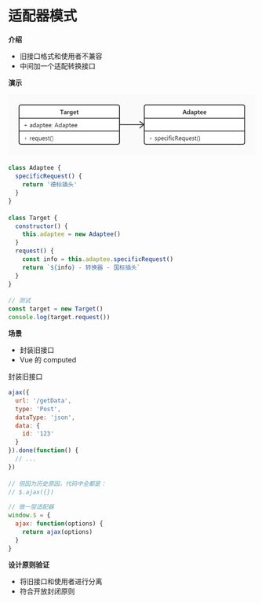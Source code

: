 # 适配器模式

**介绍**

- 旧接口格式和使用者不兼容
- 中间加一个适配转换接口



**演示**

![](https://github.com/negrochn/study-imooc/blob/master/255/img/uml-singleton.jpg)

```js
class Adaptee {
  specificRequest() {
    return '德标插头'
  }
}

class Target {
  constructor() {
    this.adaptee = new Adaptee()
  }
  request() {
    const info = this.adaptee.specificRequest()
    return `${info} - 转换器 - 国标插头`
  }
}

// 测试
const target = new Target()
console.log(target.request())

```



**场景**

- 封装旧接口
- Vue 的 computed

封装旧接口

```js
ajax({
  url: '/getData',
  type: 'Post',
  dataType: 'json',
  data: {
    id: '123'
  }
}).done(function() {
  // ...
})

// 但因为历史原因，代码中全都是：
// $.ajax({})
```

```js
// 做一层适配器
window.$ = {
  ajax: function(options) {
    return ajax(options)
  }
}
```



**设计原则验证**

- 将旧接口和使用者进行分离
- 符合开放封闭原则